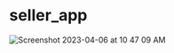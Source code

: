 # seller_app

![Screenshot 2023-04-06 at 10 47 09 AM](https://user-images.githubusercontent.com/126752734/230278351-04dea81e-84d1-4505-bf40-1290b19752c9.png)
